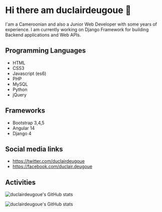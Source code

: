 # Hi there am duclairdeugoue 👋

I'am a Cameroonian and also a Junior Web Developer with some years of experience. I am currently working on Django Framework for building Backend applications and Web APIs. 

## Programming Languages

- HTML
- CSS3
- Javascript (es6)
- PHP
- MySQL
- Python
- jQuery

## Frameworks

- Bootstrap 3,4,5
- Angular 14
- Django 4

## Social media links

- https://twitter.com/duclairdeugoue
- https://facebook.com/duclair.deugoue

## Activities
<span>
  
![duclairdeugoue's GitHub stats](https://github-readme-stats.vercel.app/api?username=duclairdeugoue&show_icons=true&theme=radical)
</span>

<span>
  
![duclairdeugoue's GitHub stats](https://github-readme-stats.vercel.app/api?username=duclairdeugoue&show_icons=true&theme=radical)
</span>




